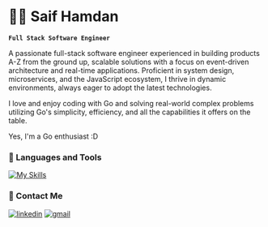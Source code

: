 # 🏄‍♂️ Saif Hamdan

**`Full Stack Software Engineer`**

A passionate full-stack software engineer experienced in building products A-Z from the ground up, scalable solutions with a focus on event-driven architecture and real-time applications. Proficient in system design, microservices, and the JavaScript ecosystem, I thrive in dynamic environments, always eager to adopt the latest technologies.

I love and enjoy coding with Go and solving real-world complex problems utilizing Go's simplicity, efficiency, and all the capabilities it offers on the table.

Yes, I'm a Go enthusiast :D

### 🧰 Languages and Tools

[![My Skills](https://skillicons.dev/icons?i=go,nodejs,dotnet,nextjs,react,ts,docker,mysql,postgres,mongodb,linux,gitlab,js,html,css,cpp)](https://skillicons.dev)


### 📨 Contact Me
[![linkedin](https://skillicons.dev/icons?i=linkedin)](https://www.linkedin.com/in/saif-hamdan)
[![gmail](https://skillicons.dev/icons?i=gmail)](mailto:saifhamdan@gmail.com)
